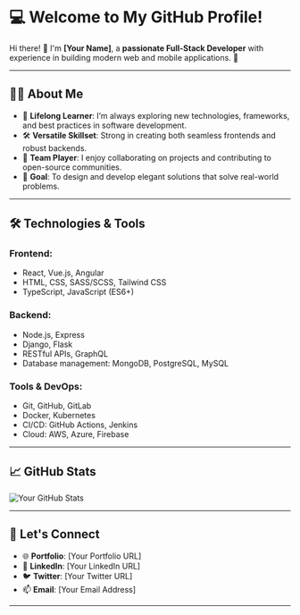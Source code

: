 
# 💻 **Welcome to My GitHub Profile!**

Hi there! 👋 I'm **[Your Name]**, a **passionate Full-Stack Developer** with experience in building modern web and mobile applications. 🚀

---

## 🧑‍💻 **About Me**
- 🌱 **Lifelong Learner**: I’m always exploring new technologies, frameworks, and best practices in software development.
- 🛠️ **Versatile Skillset**: Strong in creating both seamless frontends and robust backends.
- 🤝 **Team Player**: I enjoy collaborating on projects and contributing to open-source communities.
- 🎯 **Goal**: To design and develop elegant solutions that solve real-world problems.

---

## 🛠️ **Technologies & Tools**
### **Frontend:**
- React, Vue.js, Angular
- HTML, CSS, SASS/SCSS, Tailwind CSS
- TypeScript, JavaScript (ES6+)

### **Backend:**
- Node.js, Express
- Django, Flask
- RESTful APIs, GraphQL
- Database management: MongoDB, PostgreSQL, MySQL

### **Tools & DevOps:**
- Git, GitHub, GitLab
- Docker, Kubernetes
- CI/CD: GitHub Actions, Jenkins
- Cloud: AWS, Azure, Firebase

---

## 📈 **GitHub Stats**
![Your GitHub Stats](https://github-readme-stats.vercel.app/api?username=YourUsername&show_icons=true&theme=radical)

---

## 🔗 **Let's Connect**
- 🌐 **Portfolio**: [Your Portfolio URL]
- 💼 **LinkedIn**: [Your LinkedIn URL]
- 🐦 **Twitter**: [Your Twitter URL]
- 📫 **Email**: [Your Email Address]

---
